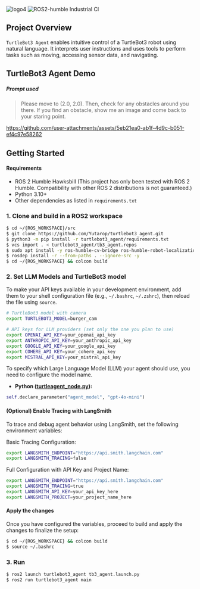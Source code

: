 ![logo4](https://github.com/user-attachments/assets/5075b307-f1cb-44af-8c01-1919d2b9397d)
![ROS2-humble Industrial CI](https://github.com/Yutarop/turtlebot3_agent/actions/workflows/ros2_ci.yml/badge.svg)
## Project Overview
`TurtleBot3 Agent` enables intuitive control of a TurtleBot3 robot using natural language. It interprets user instructions and uses tools to perform tasks such as moving, accessing sensor data, and navigating.

## TurtleBot3 Agent Demo
##### Prompt used
> Please move to (2.0, 2.0). Then, check for any obstacles around you there. If you find an obstacle, show me an image and come back to your staring point.



https://github.com/user-attachments/assets/5eb21ea0-ab1f-4d9c-b051-ef4c97e58262



## Getting Started
#### Requirements
- ROS 2 Humble Hawksbill (This project has only been tested with ROS 2 Humble. Compatibility with other ROS 2 distributions is not guaranteed.)
- Python 3.10+
- Other dependencies as listed in `requirements.txt`
### 1. Clone and build in a ROS2 workspace 
```bash
$ cd ~/{ROS_WORKSPACE}/src
$ git clone https://github.com/Yutarop/turtlebot3_agent.git
$ python3 -m pip install -r turtlebot3_agent/requirements.txt
$ vcs import . < turtlebot3_agent/tb3_agent.repos
$ sudo apt install -y ros-humble-cv-bridge ros-humble-robot-localization
$ rosdep install -r --from-paths . --ignore-src -y
$ cd ~/{ROS_WORKSPACE} && colcon build
```
### 2. Set LLM Models and TurtleBot3 model
To make your API keys available in your development environment, add them to your shell configuration file (e.g., `~/.bashrc`, `~/.zshrc`), then reload the file using `source`.

```bash
# TurtleBot3 model with camera
export TURTLEBOT3_MODEL=burger_cam

# API keys for LLM providers (set only the one you plan to use)
export OPENAI_API_KEY=your_openai_api_key
export ANTHROPIC_API_KEY=your_anthropic_api_key
export GOOGLE_API_KEY=your_google_api_key
export COHERE_API_KEY=your_cohere_api_key
export MISTRAL_API_KEY=your_mistral_api_key
```

To specify which Large Language Model (LLM) your agent should use, you need to configure the model name.

- **Python ([turtleagent_node.py](https://github.com/Yutarop/turtlebot3_agent/blob/main/turtlebot3_agent/tb3_node.py)):**

 ```python
 self.declare_parameter("agent_model", "gpt-4o-mini")
 ```
#### (Optional) Enable Tracing with LangSmith
To trace and debug agent behavior using LangSmith, set the following environment variables:

Basic Tracing Configuration:
```bash
export LANGSMITH_ENDPOINT="https://api.smith.langchain.com"
export LANGSMITH_TRACING=false
```
Full Configuration with API Key and Project Name:
```bash
export LANGSMITH_ENDPOINT="https://api.smith.langchain.com"
export LANGSMITH_TRACING=true
export LANGSMITH_API_KEY=your_api_key_here
export LANGSMITH_PROJECT=your_project_name_here
```

#### Apply the changes
Once you have configured the variables, proceed to build and apply the changes to finalize the setup:
```bash
$ cd ~/{ROS_WORKSPACE} && colcon build
$ source ~/.bashrc
```

### 3. Run
```bash
$ ros2 launch turtlebot3_agent tb3_agent.launch.py
$ ros2 run turtlebot3_agent main
```
